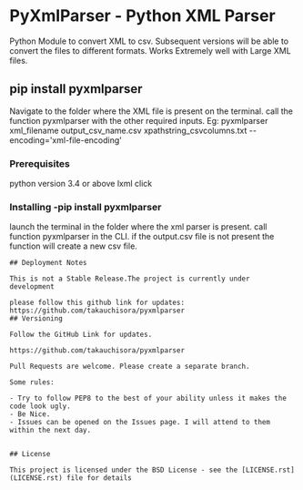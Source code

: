 # PyXmlParser - Python XML Parser

Python Module to convert XML to csv. 
Subsequent versions will be able to convert the files to different formats.
Works Extremely well with Large XML files.

## pip install pyxmlparser

Navigate to the folder where the XML file is present on the terminal. 
call the function pyxmlparser with the other required inputs.
Eg: pyxmlparser xml_filename output_csv_name.csv xpathstring_csvcolumns.txt --encoding='xml-file-encoding'

### Prerequisites

python version 3.4 or above
lxml
click

### Installing -pip install pyxmlparser

launch the terminal in the folder where the xml parser is present.
call function pyxmlparser in the CLI.
if the output.csv file is not present the function will create a new csv file.
```
## Deployment Notes

This is not a Stable Release.The project is currently under development

please follow this github link for updates: https://github.com/takauchisora/pyxmlparser
## Versioning

Follow the GitHub Link for updates. 

https://github.com/takauchisora/pyxmlparser

Pull Requests are welcome. Please create a separate branch.

Some rules:

- Try to follow PEP8 to the best of your ability unless it makes the code look ugly.
- Be Nice.
- Issues can be opened on the Issues page. I will attend to them within the next day.


## License

This project is licensed under the BSD License - see the [LICENSE.rst](LICENSE.rst) file for details



```
